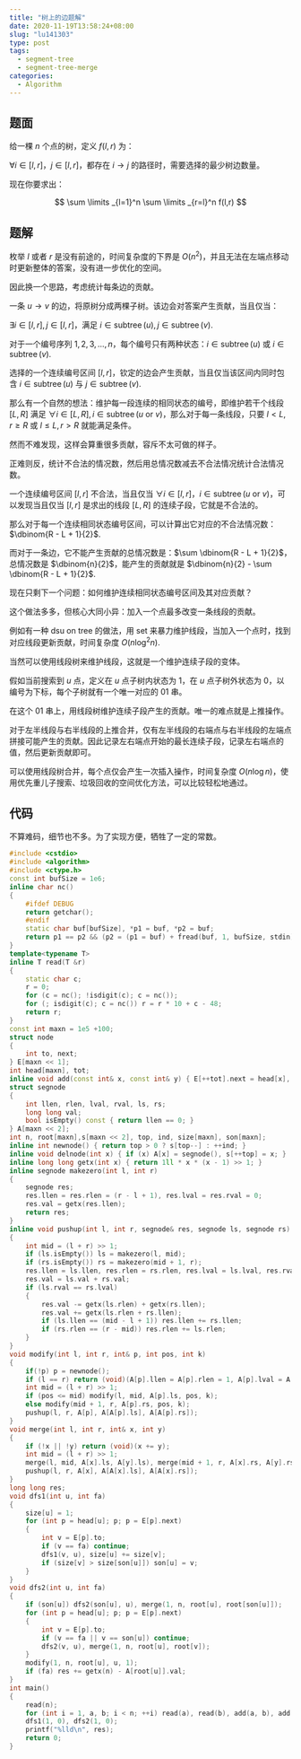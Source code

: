 ```yaml
---
title: "树上的边题解"
date: 2020-11-19T13:58:24+08:00
slug: "lu141303"
type: post
tags:
  - segment-tree
  - segment-tree-merge
categories:
  - Algorithm
---
```


## 题面

给一棵 $n$ 个点的树，定义 $f(l,r)$ 为：

$\forall i \in [l,r]$，$j \in [l,r]$，都存在 $i \to j$ 的路径时，需要选择的最少树边数量。

现在你要求出：

$$
\sum \limits _{l=1}^n \sum \limits _{r=l}^n f(l,r)
$$

## 题解

枚举 $l$ 或者 $r$ 是没有前途的，时间复杂度的下界是 $O(n^2)$，并且无法在左端点移动时更新整体的答案，没有进一步优化的空间。

因此换一个思路，考虑统计每条边的贡献。

一条 $u \to v$ 的边，将原树分成两棵子树。该边会对答案产生贡献，当且仅当：

$\exists i \in [l,r],j \in [l,r]$，满足 $i \in \operatorname{subtree}(u),j \in \operatorname{subtree}(v)$.

对于一个编号序列 $1,2,3,\ldots,n$，每个编号只有两种状态：$i \in \operatorname{subtree}(u)$ 或 $i \in \operatorname{subtree}(v)$.

选择的一个连续编号区间 $[l,r]$，钦定的边会产生贡献，当且仅当该区间内同时包含 $i \in \operatorname{subtree}(u)$ 与 $j \in \operatorname{subtree}(v)$.

那么有一个自然的想法：维护每一段连续的相同状态的编号，即维护若干个线段 $[L,R]$ 满足 $\forall i \in [L,R], i \in \operatorname{subtree}(u \text{ or } v)$，那么对于每一条线段，只要 $l < L,r \ge R$ 或 $l \le L,r > R$ 就能满足条件。

然而不难发现，这样会算重很多贡献，容斥不太可做的样子。

正难则反，统计不合法的情况数，然后用总情况数减去不合法情况统计合法情况数。

一个连续编号区间 $[l,r]$ 不合法，当且仅当 $\forall i \in [l,r]$，$i \in \operatorname{subtree}(u \text{ or } v)$，可以发现当且仅当 $[l,r]$ 是求出的线段 $[L,R]$ 的连续子段，它就是不合法的。

那么对于每一个连续相同状态编号区间，可以计算出它对应的不合法情况数：$\dbinom{R - L + 1}{2}$.

而对于一条边，它不能产生贡献的总情况数是：$\sum \dbinom{R - L + 1}{2}$，总情况数是 $\dbinom{n}{2}$，能产生的贡献就是 $\dbinom{n}{2} - \sum \dbinom{R - L + 1}{2}$.

现在只剩下一个问题：如何维护连续相同状态编号区间及其对应贡献？

这个做法多多，但核心大同小异：加入一个点最多改变一条线段的贡献。

例如有一种 dsu on tree 的做法，用 set 来暴力维护线段，当加入一个点时，找到对应线段更新贡献，时间复杂度 $O(n \log^2 n)$.

当然可以使用线段树来维护线段，这就是一个维护连续子段的变体。

假如当前搜索到 $u$ 点，定义在 $u$ 点子树内状态为 $1$，在 $u$ 点子树外状态为 $0$，以编号为下标，每个子树就有一个唯一对应的 $01$ 串。

在这个 $01$ 串上，用线段树维护连续子段产生的贡献。唯一的难点就是上推操作。

对于左半线段与右半线段的上推合并，仅有左半线段的右端点与右半线段的左端点拼接可能产生的贡献。因此记录左右端点开始的最长连续子段，记录左右端点的值，然后更新贡献即可。

可以使用线段树合并，每个点仅会产生一次插入操作，时间复杂度 $O(n \log n)$，使用优先重儿子搜索、垃圾回收的空间优化方法，可以比较轻松地通过。

## 代码

不算难码，细节也不多。为了实现方便，牺牲了一定的常数。

```cpp
#include <cstdio>
#include <algorithm>
#include <ctype.h>
const int bufSize = 1e6;
inline char nc()
{
    #ifdef DEBUG
    return getchar();
    #endif
    static char buf[bufSize], *p1 = buf, *p2 = buf;
    return p1 == p2 && (p2 = (p1 = buf) + fread(buf, 1, bufSize, stdin), p1 == p2) ? EOF : *p1++;
}
template<typename T>
inline T read(T &r)
{
    static char c;
    r = 0;
    for (c = nc(); !isdigit(c); c = nc());
    for (; isdigit(c); c = nc()) r = r * 10 + c - 48;
    return r;
}
const int maxn = 1e5 +100;
struct node
{
    int to, next;
} E[maxn << 1];
int head[maxn], tot;
inline void add(const int& x, const int& y) { E[++tot].next = head[x], E[tot].to = y, head[x] = tot; }
struct segnode
{
    int llen, rlen, lval, rval, ls, rs;
    long long val;
    bool isEmpty() const { return llen == 0; }
} A[maxn << 2];
int n, root[maxn],s[maxn << 2], top, ind, size[maxn], son[maxn];
inline int newnode() { return top > 0 ? s[top--] : ++ind; }
inline void delnode(int x) { if (x) A[x] = segnode(), s[++top] = x; }
inline long long getx(int x) { return 1ll * x * (x - 1) >> 1; }
inline segnode makezero(int l, int r)
{
    segnode res;
    res.llen = res.rlen = (r - l + 1), res.lval = res.rval = 0;
    res.val = getx(res.llen);
    return res;
}
inline void pushup(int l, int r, segnode& res, segnode ls, segnode rs)
{
    int mid = (l + r) >> 1;
    if (ls.isEmpty()) ls = makezero(l, mid);
    if (rs.isEmpty()) rs = makezero(mid + 1, r);
    res.llen = ls.llen, res.rlen = rs.rlen, res.lval = ls.lval, res.rval = rs.rval;
    res.val = ls.val + rs.val;
    if (ls.rval == rs.lval)
    {
        res.val -= getx(ls.rlen) + getx(rs.llen);
        res.val += getx(ls.rlen + rs.llen);
        if (ls.llen == (mid - l + 1)) res.llen += rs.llen;
        if (rs.rlen == (r - mid)) res.rlen += ls.rlen;
    }
}
void modify(int l, int r, int& p, int pos, int k)
{
    if(!p) p = newnode();
    if (l == r) return (void)(A[p].llen = A[p].rlen = 1, A[p].lval = A[p].rval = k, A[p].val = 0);
    int mid = (l + r) >> 1;
    if (pos <= mid) modify(l, mid, A[p].ls, pos, k);
    else modify(mid + 1, r, A[p].rs, pos, k);
    pushup(l, r, A[p], A[A[p].ls], A[A[p].rs]);
}
void merge(int l, int r, int& x, int y)
{
    if (!x || !y) return (void)(x += y);
    int mid = (l + r) >> 1;
    merge(l, mid, A[x].ls, A[y].ls), merge(mid + 1, r, A[x].rs, A[y].rs), delnode(y);
    pushup(l, r, A[x], A[A[x].ls], A[A[x].rs]);
}
long long res;
void dfs1(int u, int fa)
{
    size[u] = 1;
    for (int p = head[u]; p; p = E[p].next)
    {
        int v = E[p].to;
        if (v == fa) continue;
        dfs1(v, u), size[u] += size[v];
        if (size[v] > size[son[u]]) son[u] = v;
    }
}
void dfs2(int u, int fa)
{
    if (son[u]) dfs2(son[u], u), merge(1, n, root[u], root[son[u]]);
    for (int p = head[u]; p; p = E[p].next)
    {
        int v = E[p].to;
        if (v == fa || v == son[u]) continue;
        dfs2(v, u), merge(1, n, root[u], root[v]);
    }
    modify(1, n, root[u], u, 1);
    if (fa) res += getx(n) - A[root[u]].val;
}
int main()
{
    read(n);
    for (int i = 1, a, b; i < n; ++i) read(a), read(b), add(a, b), add(b, a);
    dfs1(1, 0), dfs2(1, 0);
    printf("%lld\n", res);
    return 0;
}
```